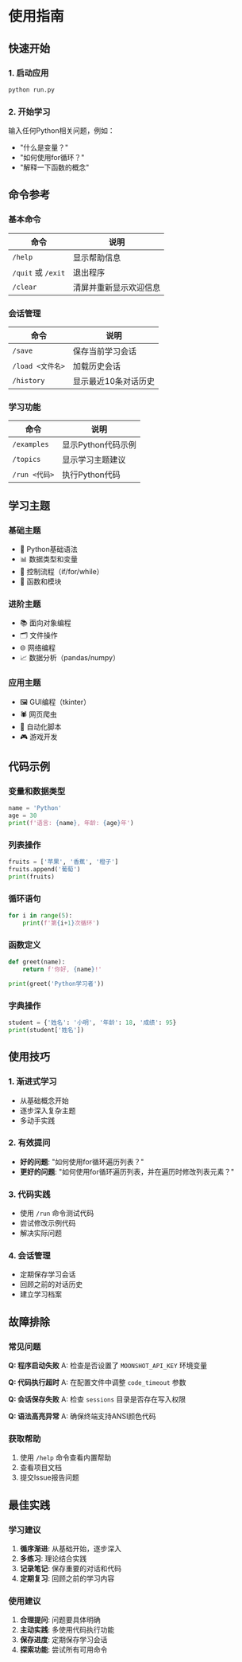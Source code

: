 # 使用指南

## 快速开始

### 1. 启动应用

```bash
python run.py
```

### 2. 开始学习

输入任何Python相关问题，例如：
- "什么是变量？"
- "如何使用for循环？"
- "解释一下函数的概念"

## 命令参考

### 基本命令

| 命令 | 说明 |
|------|------|
| `/help` | 显示帮助信息 |
| `/quit` 或 `/exit` | 退出程序 |
| `/clear` | 清屏并重新显示欢迎信息 |

### 会话管理

| 命令 | 说明 |
|------|------|
| `/save` | 保存当前学习会话 |
| `/load <文件名>` | 加载历史会话 |
| `/history` | 显示最近10条对话历史 |

### 学习功能

| 命令 | 说明 |
|------|------|
| `/examples` | 显示Python代码示例 |
| `/topics` | 显示学习主题建议 |
| `/run <代码>` | 执行Python代码 |

## 学习主题

### 基础主题
- 🐍 Python基础语法
- 📊 数据类型和变量
- 🔄 控制流程（if/for/while）
- 🎯 函数和模块

### 进阶主题
- 📚 面向对象编程
- 🗂️ 文件操作
- 🌐 网络编程
- 📈 数据分析（pandas/numpy）

### 应用主题
- 🖼️ GUI编程（tkinter）
- 🕷️ 网页爬虫
- 🔧 自动化脚本
- 🎮 游戏开发

## 代码示例

### 变量和数据类型
```python
name = 'Python'
age = 30
print(f'语言: {name}, 年龄: {age}年')
```

### 列表操作
```python
fruits = ['苹果', '香蕉', '橙子']
fruits.append('葡萄')
print(fruits)
```

### 循环语句
```python
for i in range(5):
    print(f'第{i+1}次循环')
```

### 函数定义
```python
def greet(name):
    return f'你好, {name}!'

print(greet('Python学习者'))
```

### 字典操作
```python
student = {'姓名': '小明', '年龄': 18, '成绩': 95}
print(student['姓名'])
```

## 使用技巧

### 1. 渐进式学习
- 从基础概念开始
- 逐步深入复杂主题
- 多动手实践

### 2. 有效提问
- **好的问题**: "如何使用for循环遍历列表？"
- **更好的问题**: "如何使用for循环遍历列表，并在遍历时修改列表元素？"

### 3. 代码实践
- 使用 `/run` 命令测试代码
- 尝试修改示例代码
- 解决实际问题

### 4. 会话管理
- 定期保存学习会话
- 回顾之前的对话历史
- 建立学习档案

## 故障排除

### 常见问题

**Q: 程序启动失败**
A: 检查是否设置了 `MOONSHOT_API_KEY` 环境变量

**Q: 代码执行超时**
A: 在配置文件中调整 `code_timeout` 参数

**Q: 会话保存失败**
A: 检查 `sessions` 目录是否存在写入权限

**Q: 语法高亮异常**
A: 确保终端支持ANSI颜色代码

### 获取帮助

1. 使用 `/help` 命令查看内置帮助
2. 查看项目文档
3. 提交Issue报告问题

## 最佳实践

### 学习建议
1. **循序渐进**: 从基础开始，逐步深入
2. **多练习**: 理论结合实践
3. **记录笔记**: 保存重要的对话和代码
4. **定期复习**: 回顾之前的学习内容

### 使用建议
1. **合理提问**: 问题要具体明确
2. **主动实践**: 多使用代码执行功能
3. **保存进度**: 定期保存学习会话
4. **探索功能**: 尝试所有可用命令